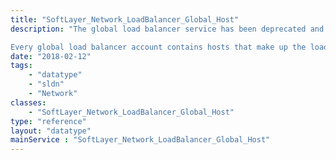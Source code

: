 ```yaml
---
title: "SoftLayer_Network_LoadBalancer_Global_Host"
description: "The global load balancer service has been deprecated and is no longer available. 

Every global load balancer account contains hosts that make up the load balancing pool.  The global load balancers select hosts from this pool and return the destination IP in the DNS response.  The SoftLayer_Network_LoadBalancer_Global_Host service represent these hosts. "
date: "2018-02-12"
tags:
    - "datatype"
    - "sldn"
    - "Network"
classes:
    - "SoftLayer_Network_LoadBalancer_Global_Host"
type: "reference"
layout: "datatype"
mainService : "SoftLayer_Network_LoadBalancer_Global_Host"
---
```

